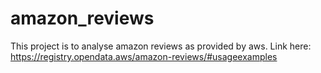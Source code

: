 # amazon_reviews
This project is to analyse amazon reviews as provided by aws. Link here: https://registry.opendata.aws/amazon-reviews/#usageexamples 

